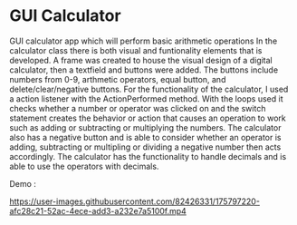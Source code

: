# GUI Calculator 
GUI calculator app which will perform basic arithmetic operations 
In the calculator class there is both visual and funtionality elements that is developed. 
A frame was created to house the visual design of a digital calculator, then a textfield and buttons were added. 
The buttons include numbers from 0-9, arthmetic operators, equal button, and delete/clear/negative buttons. 
For the functionality of the calculator, I used a action listener with the ActionPerformed method. With the loops used it checks whether a number or operator was clicked on and the switch statement creates the behavior or action that causes an operation to work such as adding or subtracting or multiplying the numbers. 
The calculator also has a negative button and is able to consider whether an operator is adding, subtracting or multipling or dividing a negative number then acts accordingly. 
The calculator has the functionality to handle decimals and is able to use the operators with decimals. 

Demo : 


https://user-images.githubusercontent.com/82426331/175797220-afc28c21-52ac-4ece-add3-a232e7a5100f.mp4

